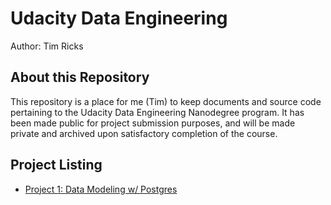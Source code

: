 # Udacity Data Engineering

Author: Tim Ricks

## About this Repository

This repository is a place for me (Tim) to keep documents and source code pertaining to the Udacity Data Engineering Nanodegree program. It has been made public for project submission purposes, and will be made private and archived upon satisfactory completion of the course.

## Project Listing

- [Project 1: Data Modeling w/ Postgres](02-data-modeling/projects/project1/submission/README.md)

